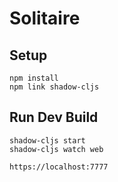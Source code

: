 # Solitaire

## Setup

    npm install
    npm link shadow-cljs

## Run Dev Build

    shadow-cljs start
    shadow-cljs watch web

    https://localhost:7777
